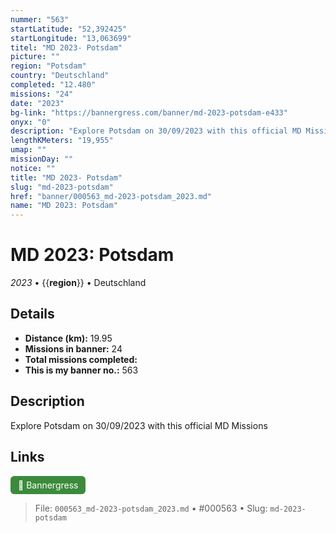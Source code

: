 ```yaml
---
nummer: "563"
startLatitude: "52,392425"
startLongitude: "13,063699"
titel: "MD 2023- Potsdam"
picture: ""
region: "Potsdam"
country: "Deutschland"
completed: "12.480"
missions: "24"
date: "2023"
bg-link: "https://bannergress.com/banner/md-2023-potsdam-e433"
onyx: "0"
description: "Explore Potsdam on 30/09/2023 with this official MD Missions"
lengthKMeters: "19,955"
umap: ""
missionDay: ""
notice: ""
title: "MD 2023- Potsdam"
slug: "md-2023-potsdam"
href: "banner/000563_md-2023-potsdam_2023.md"
name: "MD 2023: Potsdam"
---
```

# MD 2023: Potsdam

*2023* • {{__region__}} • Deutschland





## Details
- **Distance (km):** 19.95
- **Missions in banner:** 24
- **Total missions completed:** 
- **This is my banner no.:** 563



## Description
Explore Potsdam on 30/09/2023 with this official MD Missions



## Links
<a href="https://bannergress.com/banner/md-2023-potsdam-e433" target="_blank" style="display:inline-block;margin-right:8px;padding:6px 12px;background:#3c8b3c;color:#fff;text-decoration:none;border-radius:6px;">🔗 Bannergress</a>



> File: `000563_md-2023-potsdam_2023.md` • #000563 • Slug: `md-2023-potsdam`

